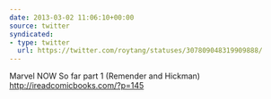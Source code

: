 ```yaml
---
date: 2013-03-02 11:06:10+00:00
source: twitter
syndicated:
- type: twitter
  url: https://twitter.com/roytang/statuses/307809048319909888/
---
```


Marvel NOW So far part 1 (Remender and Hickman) http://ireadcomicbooks.com/?p=145